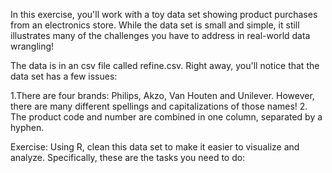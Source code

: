 In this exercise, you'll work with a toy data set showing product purchases from an electronics store. 
While the data set is small and simple, it still illustrates many of the challenges you have to address in real-world data wrangling!

The data is in an csv file called refine.csv. Right away, you'll notice that the data set has a few issues:

1.There are four brands: Philips, Akzo, Van Houten and Unilever. However, there are many different spellings and capitalizations of those names!
2. The product code and number are combined in one column, separated by a hyphen. 

Exercise:
Using R, clean this data set to make it easier to visualize and analyze. Specifically, these are the tasks you need to do: 
